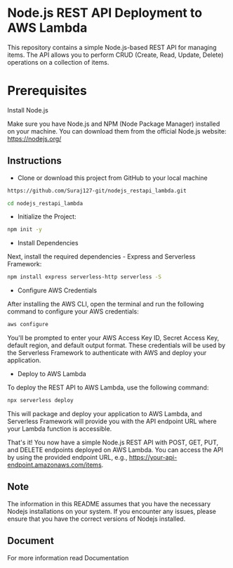 
# Node.js REST API Deployment to AWS Lambda

This repository contains a simple Node.js-based REST API for managing items. The API allows you to perform CRUD (Create, Read, Update, Delete) operations on a collection of items.

# Prerequisites

Install Node.js

Make sure you have Node.js and NPM (Node Package Manager) installed on your machine. You can download them from the official Node.js website: https://nodejs.org/
## Instructions

- Clone or download this project from GitHub to your local machine

```bash
https://github.com/Suraj127-git/nodejs_restapi_lambda.git

cd nodejs_restapi_lambda
```
- Initialize the Project:
```bash
npm init -y
```

- Install Dependencies

Next, install the required dependencies - Express and Serverless Framework:

```bash
npm install express serverless-http serverless -S
```

- Configure AWS Credentials

After installing the AWS CLI, open the terminal and run the following command to configure your AWS credentials:

```bash
aws configure
```

You'll be prompted to enter your AWS Access Key ID, Secret Access Key, default region, and default output format. These credentials will be used by the Serverless Framework to authenticate with AWS and deploy your application.

- Deploy to AWS Lambda

To deploy the REST API to AWS Lambda, use the following command:

```bash
npx serverless deploy
```

This will package and deploy your application to AWS Lambda, and Serverless Framework will provide you with the API endpoint URL where your Lambda function is accessible.

That's it! You now have a simple Node.js REST API with POST, GET, PUT, and DELETE endpoints deployed on AWS Lambda. You can access the API by using the provided endpoint URL, e.g., https://your-api-endpoint.amazonaws.com/items.

## Note

The information in this README assumes that you have the necessary Nodejs installations on your system. If you encounter any issues, please ensure that you have the correct versions of Nodejs installed.

## Document

For more information read Documentation
